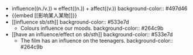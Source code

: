 - influence((n./v.)) ≈ effect((n.)) + affect((v.))
  background-color:: #497d46
- {{embed [[影响某人某物]]}}
- [[influence sb/sth]]
  background-color:: #533e7d
	- Colours influence our moods.
	  background-color:: #264c9b
- [[have an influence/effect on sb/sth]]
  background-color:: #533e7d
	- The film has an influence on the teenagers.
	  background-color:: #264c9b